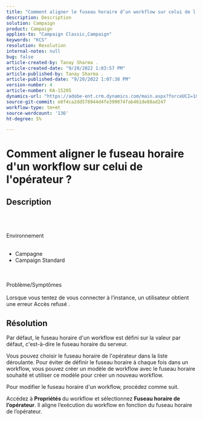 ```yaml
---
title: "Comment aligner le fuseau horaire d’un workflow sur celui de l’opérateur ?"
description: Description
solution: Campaign
product: Campaign
applies-to: "Campaign Classic,Campaign"
keywords: "KCS"
resolution: Resolution
internal-notes: null
bug: false
article-created-by: Tanay Sharma .
article-created-date: "9/20/2022 1:03:57 PM"
article-published-by: Tanay Sharma .
article-published-date: "9/20/2022 1:07:38 PM"
version-number: 4
article-number: KA-15205
dynamics-url: "https://adobe-ent.crm.dynamics.com/main.aspx?forceUCI=1&pagetype=entityrecord&etn=knowledgearticle&id=90b4efae-e438-ed11-9db1-002248086735"
source-git-commit: e8f4ca2dd578944d4fe399074fab461de88ad247
workflow-type: tm+mt
source-wordcount: '136'
ht-degree: 5%

---
```


# Comment aligner le fuseau horaire d&#39;un workflow sur celui de l&#39;opérateur ?

## Description

<br><br><br>Environnement<br><br>
- Campagne
- Campaign Standard



<br><br>Problème/Symptômes<br><br>
Lorsque vous tentez de vous connecter à l’instance, un utilisateur obtient une erreur Accès refusé .


## Résolution






Par défaut, le fuseau horaire d&#39;un workflow est défini sur la valeur par défaut, c&#39;est-à-dire le fuseau horaire du serveur.



Vous pouvez choisir le fuseau horaire de l&#39;opérateur dans la liste déroulante. Pour éviter de définir le fuseau horaire à chaque fois dans un workflow, vous pouvez créer un modèle de workflow avec le fuseau horaire souhaité et utiliser ce modèle pour créer un nouveau workflow.



Pour modifier le fuseau horaire d&#39;un workflow, procédez comme suit.



Accédez à <b>Propriétés </b>du workflow et sélectionnez <b>Fuseau horaire de l’opérateur</b>. Il aligne l’exécution du workflow en fonction du fuseau horaire de l’opérateur.


